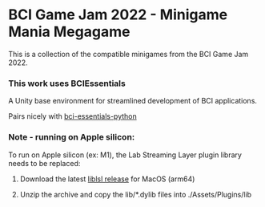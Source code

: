 # BCI Game Jam 2022 - Minigame Mania Megagame
This is a collection of the compatible minigames from the BCI Game Jam 2022.

### This work uses BCIEssentials
A Unity base environment for streamlined development of BCI applications.

Pairs nicely with [bci-essentials-python](https://github.com/kirtonBCIlab/bci-essentials-python)

### Note - running on Apple silicon:
To run on Apple silicon (ex: M1), the Lab Streaming Layer plugin library needs to be replaced:

1. Download the latest [liblsl release](https://github.com/sccn/liblsl/releases) for MacOS (arm64)

2. Unzip the archive and copy the lib/*.dylib files into ./Assets/Plugins/lib

